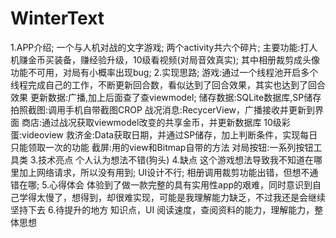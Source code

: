 # WinterText
1.APP介绍;
一个与人机对战的文字游戏;
两个activity共六个碎片;
主要功能:打人机赚金币买装备，赚经验升级，10级看视频(对局音效真实);
其中相册裁剪成头像功能不可用，对局有小概率出现bug;
2.实现思路;
游戏:通过一个线程池开启多个线程完成自己的工作，不断更新回合数，看似达到了回合效果，其实也达到了回合效果
更新数据:广播,加上后面查了查viewmodel;
储存数据:SQLite数据库,SP储存
拍照截图:调用手机自带截图CROP
战况消息:RecycerView，广播接收并更新到界面
商店:通过战况获取viewmodel改变的共享金币，并更新数据库
10级彩蛋:videoview
救济金:Data获取日期，并通过SP储存，加上判断条件，实现每日只能领取一次的功能
截屏:用的view和Bitmap自带的方法
对局按钮:一系列按钮工具类
3.技术亮点
个人认为想法不错(狗头)
4.缺点
这个游戏想法导致我不知道在哪里加上网络请求，所以没有用到;
UI设计不行;
相册调用裁剪功能出错，但想不通错在哪;
5.心得体会
体验到了做一款完整的具有实用性app的艰难，同时意识到自己学得太慢了，想得到，却很难实现，可能是我理解能力缺乏，不过我还是会继续坚持下去
6.待提升的地方
知识点，UI
阅读速度，查阅资料的能力，理解能力，整体思想
